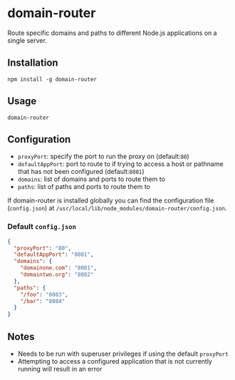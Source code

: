 # domain-router
Route specific domains and paths to different Node.js applications on a single server.

## Installation
`npm install -g domain-router`

## Usage
`domain-router`

## Configuration
- `proxyPort`: specify the port to run the proxy on (default:`80`)
- `defaultAppPort`: port to route to if trying to access a host or pathname that has not been configured (default:`8081`)
- `domains`: list of domains and ports to route them to
- `paths`: list of paths and ports to route them to

If domain-router is installed globally you can find the configuration file (`config.json`) at `/usr/local/lib/node_modules/domain-router/config.json`.

### Default `config.json`
```json
{
  "proxyPort": "80",
  "defaultAppPort": "8081",
  "domains": {
    "domainone.com": "8081",
    "domaintwo.org": "8082"
  },
  "paths": {
    "/foo": "8083",
    "/bar": "8084"
  }
}
```

## Notes
- Needs to be run with superuser privileges if using the default `proxyPort`
- Attempting to access a configured application that is not currently running will result in an error
